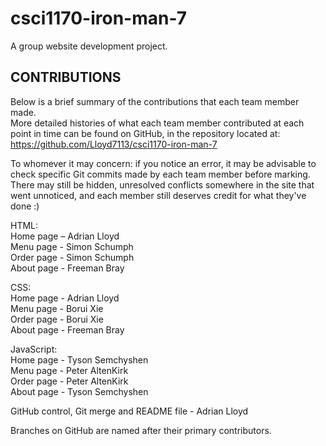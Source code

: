 # csci1170-iron-man-7
A group website development project.

CONTRIBUTIONS  
-------------------  

Below is a brief summary of the contributions that each team member made.  
More detailed histories of what each team member contributed at each point in time
can be found on GitHub, in the repository located at:  
https://github.com/Lloyd7113/csci1170-iron-man-7  

To whomever it may concern: if you notice an error, it may be advisable to check
specific Git commits made by each team member before marking. There may still be hidden,
unresolved conflicts somewhere in the site that went unnoticed, and each member still
deserves credit for what they've done :)  

HTML:  
Home page – Adrian Lloyd  
Menu page - Simon Schumph  
Order page - Simon Schumph  
About page - Freeman Bray  

CSS:  
Home page - Adrian Lloyd  
Menu page - Borui Xie  
Order page - Borui Xie  
About page - Freeman Bray  

JavaScript:  
Home page - Tyson Semchyshen  
Menu page - Peter AltenKirk  
Order page - Peter AltenKirk  
About page - Tyson Semchyshen  

GitHub control, Git merge and README file - Adrian Lloyd  

Branches on GitHub are named after their primary contributors.  
